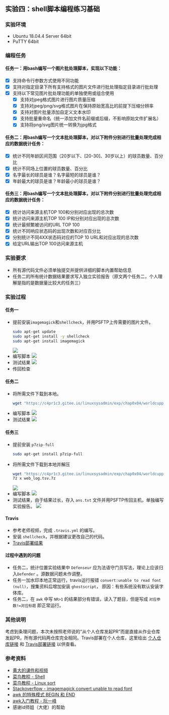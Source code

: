 ## 实验四：shell脚本编程练习基础

### 实验环境

- Ubuntu 18.04.4 Server 64bit
- PuTTY 64bit

### 编程任务

#### 任务一：用bash编写一个图片批处理脚本，实现以下功能：
- [x] 支持命令行参数方式使用不同功能
- [x] 支持对指定目录下所有支持格式的图片文件进行批处理指定目录进行批处理
- [x] 支持以下常见图片批处理功能的单独使用或组合使用
  - [x] 支持对jpeg格式图片进行图片质量压缩
  - [x] 支持对jpeg/png/svg格式图片在保持原始宽高比的前提下压缩分辨率
  - [x] 支持对图片批量添加自定义文本水印
  - [x] 支持批量重命名（统一添加文件名前缀或后缀，不影响原始文件扩展名）
  - [x] 支持将png/svg图片统一转换为jpg格式

#### 任务二：用bash编写一个文本批处理脚本，对以下附件分别进行批量处理完成相应的数据统计任务：

- [x] 统计不同年龄区间范围（20岁以下、[20-30]、30岁以上）的球员数量、百分比
- [x] 统计不同场上位置的球员数量、百分比
- [x] 名字最长的球员是谁？名字最短的球员是谁？
- [x] 年龄最大的球员是谁？年龄最小的球员是谁？

#### 任务三：用bash编写一个文本批处理脚本，对以下附件分别进行批量处理完成相应的数据统计任务：

- [x] 统计访问来源主机TOP 100和分别对应出现的总次数
- [x] 统计访问来源主机TOP 100 IP和分别对应出现的总次数
- [x] 统计最频繁被访问的URL TOP 100
- [x] 统计不同响应状态码的出现次数和对应百分比
- [x] 分别统计不同4XX状态码对应的TOP 10 URL和对应出现的总次数
- [x] 给定URL输出TOP 100访问来源主机

### 实验要求

- 所有源代码文件必须单独提交并提供详细的脚本内置帮助信息
- 任务二的所有统计数据结果要求写入独立实验报告（原文两个任务二，个人理解是指的是数据量比较大的任务三）

### 实验过程
#### 任务一
- 提前安装`imagemagick`和`shellcheck`，并用PSFTP上传需要的图片文件。
    ```bash
    sudo apt-get update
    sudo apt-get install -y shellcheck
    sudo apt-get install imagemagick
    ```
    ![](img/t1init.PNG)
- 编写脚本
    ![](img/t1shell.PNG)
- 测试结果
    ![](img/t1result.PNG)
- 传回检查
  
#### 任务二
- 将所需文件下载到本地。
    ```bash
    wget "https://c4pr1c3.gitee.io/linuxsysadmin/exp/chap0x04/worldcupplayerinfo.tsv"
     ```
- 编写脚本
    ![](img/t2shell.PNG)
- 测试结果
    ![](img/t2result.PNG)

#### 任务三
- 提前安装 `p7zip-full`
    ```bash
    sudo apt-get install p7zip-full
    ```
- 将所需文件下载到本地并解压
    ```bash
    wget "https://c4pr1c3.gitee.io/linuxsysadmin/exp/chap0x04/worldcupplayerinfo.tsv"
    7z x web_log.tsv.7z
    ```
    ![](img/t3zip.PNG)
- 编写脚本
    ![](img/t3shell.PNG)
- 测试结果，由于结果过长，存入 `ans.txt` 文件并用PSFTP传回主机，单独编写实验报告。
    ![](img/t3result.PNG)
#### Travis
- 参考老师视频，完成 `.travis.yml` 的编写。
- 安装 `shellcheck`，并根据建议更改自己的代码。
- [Travis部署结果](https://travis-ci.com/github/LyuLumos/linux-2020-LyuLumos/builds/164668476)
#### 过程中遇到的问题
- 任务二，统计位置实验结果中 `Défenseur` 应为法语守门员写法，理论上应该归入`Defender` 。源数据问题未作调整。
- 任务一加水印本地正常运行，travis运行报错 `convert:unable to read font (null)`，搜集资料后增加安装 `ghostscript`， 原因：有些系统没有默认安装字体库。
- 任务二，在 `awk` 中写 `NR>1` 的结果部分有错误，读入了题目，但是写成 `对应参数!=对应标题` 即正常运行。

### 其他说明
考虑到条理问题，本次未按照老师说的“从个人仓库发起PR”而是直接从作业仓库发起PR，所有源代码两仓库完全相同。Travis部署在个人仓库，这里给出 [个人仓库链接](https://github.com/LyuLumos/linux-2020-LyuLumos) 和 [Travis部署链接](https://travis-ci.com/github/LyuLumos/linux-2020-LyuLumos/builds/164668476) 以供查看。

### 参考资料
- [黄大的课件和视频](https://c4pr1c3.github.io/LinuxSysAdmin/)
- [菜鸟教程 - Shell](https://www.runoob.com/linux/linux-shell.html)
- [菜鸟教程 - Linux sort](https://www.runoob.com/linux/linux-comm-sort.html)
- [Stackoverflow - imagemagick convert unable to read font](https://stackoverflow.com/questions/56446143/firebase-imagemagick-convert-unable-to-read-font)
- [awk 的特殊模式 BEGIN 和 END](https://linux.cn/article-7654-1.html)
- [awk入门教程 - 阮一峰](http://www.ruanyifeng.com/blog/2018/11/awk.html)
- 感谢id师姐（大佬）的帮助